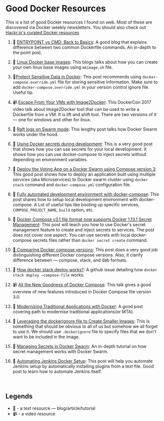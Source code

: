 # Good Docker Resources

This is a list of good Docker resources I found on web. Most of these are discovered via Docker weekly newsletters. You should also check out [Hackr.io's curated Docker resources](https://hackr.io/tutorials/learn-docker)

1. ​:memo: [ENTRYPOINT vs CMD: Back to Basics](http://www.johnzaccone.io/entrypoint-vs-cmd-back-to-basics/): A good blog that explains difference between two common Dockerfile commands. An in-depth to the point post. 

2. ​:memo: [Linux Docker base images](https://sreeninet.wordpress.com/2017/05/13/linux-docker-base-images/): This blogs talks about how you can create your own linux base images using `mkimage.sh` file.

3. :memo:[Protect Sensitive Data in Docker](https://davidwalsh.name/docker-compose-override): This post recommends using `docker-compose.override.yml` file for storing sensitive information. Make sure to add `docker-compose.override.yml` in your version control ignore file. Useful tip.

4. ​:video_camera: [Escape From Your VMs with Image2Docker](https://www.youtube.com/watch?v=YVfiK72Il5A&t=2813s): This DockerCon 2017 video talk about Image2Docker tool that can be used to write a Dockerfile from a VM. It is lift and shift tool. There are two versions of it — one for windows and other for linux.

5. ​:memo: [Raft logs on Swarm mode](https://medium.com/lucjuggery/raft-logs-on-swarm-mode-1351eff1e690): This lengthy post talks how Docker Swarm works under the hood. 

6. ​:memo: [Using Docker secrets during development](https://blog.mikesir87.io/2017/05/using-docker-secrets-during-development/): This is a very good post that shows how you can use secrets for your local development. It shows how you can use docker-compose to inject secrets without depending on environment variables.

7. ​:memo: [Deploy the Voting App on a Docker Swarm using Compose version 3](https://medium.com/lucjuggery/deploy-the-voting-apps-stack-on-a-docker-swarm-4390fd5eee4): This good post shows how to deploy an application built using multiple services (aka Microservices) to Docker swarm cluster using `docker stack` command and `docker-compose.yml` configuration file.

8. ​:memo: [Fully automated development environment with docker-compose](https://blog.maqpie.com/2017/02/22/fully-automated-development-environment-with-docker-compose/): This post shares how to setup local development environment with docker-compose. A Lot of useful tips like booting up specific services, `COMPOSE_PROJECT_NAME`, `build` option, etc. 

9. ​:memo: [Docker Compose v3.1 file format now supports Docker 1.13.1 Secret Management](http://collabnix.com/archives/2565): This post will teach you how to use Docker's secret management feature to create and inject secrets to services. The post does not cover one aspect. You can use secrets with local docker-compose secrets files rather than `docker secret create` command.

10. ​[:memo: Comparing Docker compose versions](https://sreeninet.wordpress.com/2017/03/28/comparing-docker-compose-versions/): This post does a very good job distinguishing different Docker compose versions. Also, it clarify difference between — compose, stack, and dab formats. 

11. ​:memo: [How docker stack deploy works?](https://github.com/moby/moby/issues/29676): A github issue detailing how `docker stack deploy —compose-file`  works.

12. ​:video_camera: [All the New Goodness of Docker Compose](https://www.youtube.com/watch?v=VU85e4t-YHY): This talk gives a good overview of new features introduced in Docker Compose file version 3.0.

13. ​:memo: [Modernizing Traditional Applications with Docker](http://www.valcolabs.com/2017/05/07/modernizing-traditional-applications-with-docker/): A good post covering path to modernise traditional applications(or MTA).

14. ​:memo: [Leveraging the dockerignore file to Create Smaller Images](https://blog.codeship.com/leveraging-the-dockerignore-file-to-create-smaller-images/): This is something that should be obvious to all of us but somehow we all forget to use it. We should use `.dockerignore` file to specify files that we don't want to be included in the image.

15. ​:memo: [Managing Secrets in Docker Swarm](https://semaphoreci.com/community/tutorials/managing-secrets-in-docker-swarm): An in-depth tutorial on how secret management works with Docker Swarm.

16. ​:memo:​ [Automating Jenkins Docker Setup](https://technologyconversations.com/2017/06/16/automating-jenkins-docker-setup/): This post will help you automate Jenkins setup by automatically installing plugins from a text file. Good post to learn how to automate Jenkins itself.

    ​


## Legends

* ​:memo:​ - a text resource — blog/article/tutorial
* ​:video_camera: - a video resource 
